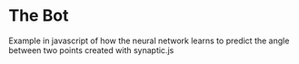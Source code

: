 # The Bot
Example in javascript of how the neural network learns to predict the angle between two points created with synaptic.js
